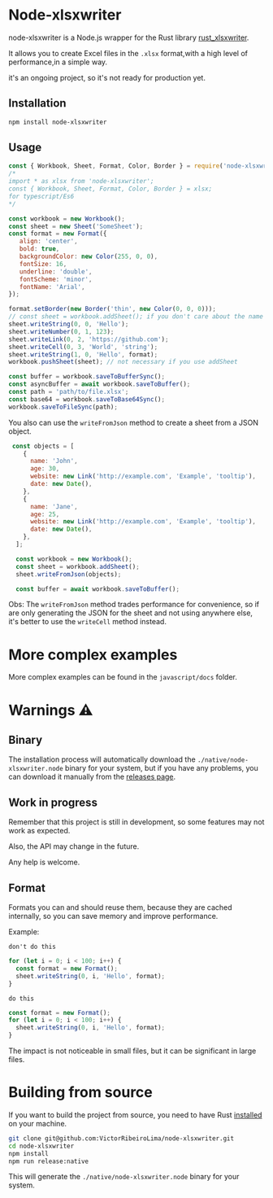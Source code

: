 # Node-xlsxwriter
node-xlsxwriter is a Node.js wrapper for the Rust library [rust_xlsxwriter](
  https://docs.rs/rust_xlsxwriter/0.64.2/rust_xlsxwriter/index.html).

It allows you to create Excel files in the `.xlsx` format,with a high level of performance,in a simple way.

it's an ongoing project, so it's not ready for production yet.

## Installation
```bash
npm install node-xlsxwriter
```

## Usage
```javascript
const { Workbook, Sheet, Format, Color, Border } = require('node-xlsxwriter');
/*
import * as xlsx from 'node-xlsxwriter';
const { Workbook, Sheet, Format, Color, Border } = xlsx;
for typescript/Es6
*/

const workbook = new Workbook();
const sheet = new Sheet('SomeSheet');
const format = new Format({
   align: 'center',
   bold: true,
   backgroundColor: new Color(255, 0, 0),
   fontSize: 16,
   underline: 'double',
   fontScheme: 'minor',
   fontName: 'Arial',
});

format.setBorder(new Border('thin', new Color(0, 0, 0)));
// const sheet = workbook.addSheet(); if you don't care about the name
sheet.writeString(0, 0, 'Hello');
sheet.writeNumber(0, 1, 123);
sheet.writeLink(0, 2, 'https://github.com');
sheet.writeCell(0, 3, 'World', 'string');
sheet.writeString(1, 0, 'Hello', format);
workbook.pushSheet(sheet); // not necessary if you use addSheet

const buffer = workbook.saveToBufferSync();
const asyncBuffer = await workbook.saveToBuffer();
const path = 'path/to/file.xlsx';
const base64 = workbook.saveToBase64Sync();
workbook.saveToFileSync(path);
```

You also can use the `writeFromJson` method to create a sheet from a JSON object.

```javascript
 const objects = [
    {
      name: 'John',
      age: 30,
      website: new Link('http://example.com', 'Example', 'tooltip'),
      date: new Date(),
    },
    {
      name: 'Jane',
      age: 25,
      website: new Link('http://example.com', 'Example', 'tooltip'),
      date: new Date(),
    },
  ];

  const workbook = new Workbook();
  const sheet = workbook.addSheet();
  sheet.writeFromJson(objects);

  const buffer = await workbook.saveToBuffer();
```

Obs: The `writeFromJson` method trades performance for convenience,
so if are only generating the JSON for the sheet and not using anywhere else, it's better to use the `writeCell` method instead.

# More complex examples
More complex examples can be found in the `javascript/docs` folder.

# Warnings ⚠️

## Binary
The installation process will automatically download the `./native/node-xlsxwriter.node` binary for your system, but if you have any problems, you can download it manually from the [releases page](
  https://github.com/VictorRibeiroLima/node-xlsxwriter/releases
).

## Work in progress 
Remember that this project is still in development, so some features may not work as expected.

Also, the API may change in the future.

Any help is welcome.

## Format
Formats you can and should reuse them, because they are cached internally, so you can save memory and improve performance.

Example:

`don't do this`
```javascript
for (let i = 0; i < 100; i++) {
  const format = new Format();
  sheet.writeString(0, i, 'Hello', format);
}
```

`do this`
```javascript
const format = new Format();
for (let i = 0; i < 100; i++) {
  sheet.writeString(0, i, 'Hello', format);
}
```

The impact is not noticeable in small files, but it can be significant in large files.

# Building from source
If you want to build the project from source, you need to have Rust [installed](https://www.rust-lang.org) on your machine.

```bash
git clone git@github.com:VictorRibeiroLima/node-xlsxwriter.git
cd node-xlsxwriter
npm install
npm run release:native
```

This will generate the `./native/node-xlsxwriter.node` binary for your system.